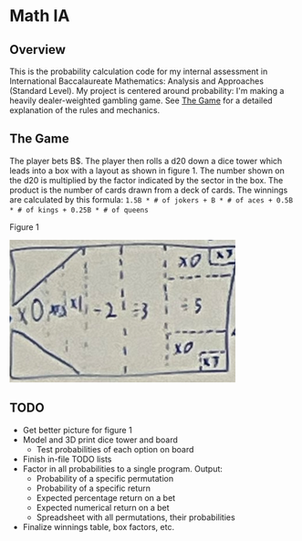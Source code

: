 # Math IA
## Overview
This is the probability calculation code for my internal assessment in International Baccalaureate Mathematics: Analysis and Approaches (Standard Level). My project is centered around probability: I'm making a heavily dealer-weighted gambling game. See [The Game](#the-game) for a detailed explanation of the rules and mechanics.

## The Game
The player bets B$. The player then rolls a d20 down a dice tower which leads into a box with a layout as shown in figure 1. The number shown on the d20 is multiplied by the factor indicated by the sector in the box. The product is the number of cards drawn from a deck of cards. The winnings are calculated by this formula: `1.5B * # of jokers + B * # of aces + 0.5B * # of kings + 0.25B * # of queens`

Figure 1

![Figure 1](/images/Figure%201.png)


## TODO
- Get better picture for figure 1
- Model and 3D print dice tower and board
    - Test probabilities of each option on board
- Finish in-file TODO lists
- Factor in all probabilities to a single program. Output:
    - Probability of a specific permutation
    - Probability of a specific return
    - Expected percentage return on a bet
    - Expected numerical return on a bet
    - Spreadsheet with all permutations, their probabilities
- Finalize winnings table, box factors, etc.